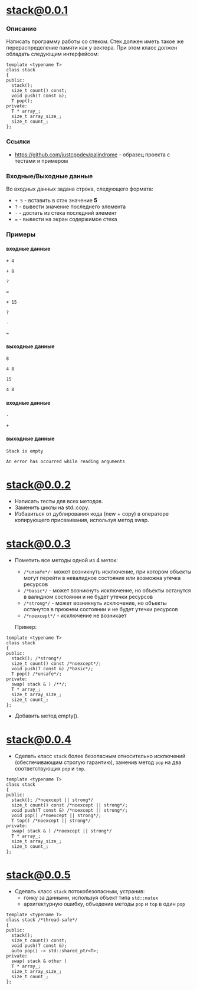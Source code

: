 # stack@0.0.1

### Описание

Написать программу работы со стеком. Стек должен иметь такое же перераспределение памяти как у вектора. При этом класс должен обладать следующим интерфейсом:

```
template <typename T>
class stack
{
public:
  stack();
  size_t count() const;
  void push(T const &);
  T pop();
private:
  T * array_;
  size_t array_size_;
  size_t count_;
};
```
### Ссылки

- https://github.com/justcppdev/palindrome - образец проекта с тестами и примером

### Входные/Выходные данные
Во входных данных задана строка, следующего формата:
- `+ 5` - вставить в стэк значение **5**
- `?` - вывести значение последнего элемента
- `-` - достать из стека последний элемент
- `=` - вывести на экран содержимое стека

### Примеры
#### входные данные
`+ 4`

`+ 8`

`?`

`=`

`+ 15`

`?`

`-`

`=`
#### выходные данные
`8`

`4 8`

`15`

`4 8`
#### входные данные
`-`

`+`
#### выходные данные
`Stack is empty`

`An error has occurred while reading arguments`

# stack@0.0.2

- Написать тесты для всех методов.
- Заменить циклы на std::copy. 
- Избавиться от дублирования кода (new + copy) в операторе копирующего присваивания, используя метод swap.

# stack@0.0.3

- Пометить все методы одной из 4 меток:
  - `/*unsafe*/`- может возникнуть исключение, при котором объекты могут перейти в невалидное состояние или возможна утечка ресурсов
  - `/*basic*/` - может возникнуть исключение, но объекты останутся в валидном состоянии и не будет утечки ресурсов
  - `/*strong*/` - может возникнуть исключение, но объекты останутся в прежнем состоянии и не будет утечки ресурсов
  - `/*noexcept*/` - исключение не возникает
  
  Пример:
```
template <typename T>
class stack
{
public:
  stack(); /*strong*/
  size_t count() const /*noexcept*/;
  void push(T const &) /*basic*/;
  T pop() /*unsafe*/;
private:
  swap( stack & ) /**/;
  T * array_;
  size_t array_size_;
  size_t count_;
};
```
- Добавить метод empty().

# stack@0.0.4

- Сделать класс `stack` более безопасным относительно исключений (обеспечивающим строгую гарантию), заменив метод `pop` на два соответствующих `pop` и `top`.
```
template <typename T>
class stack
{
public:
  stack(); /*noexcept || strong*/
  size_t count() const /*noexcept || strong*/;
  void push(T const &) /*noexcept || strong*/;
  void pop() /*noexcept || strong*/;
  T top() /*noexcept || strong*/
private:
  swap( stack & ) /*noexcept || strong*/
  T * array_;
  size_t array_size_;
  size_t count_;
};
```

# stack@0.0.5

- Сделать класс `stack` потокобезопасным,  устранив:
  - гонку за данными, используя объект типа `std::mutex`
  - архитектурную ошибку, объеденив методы `pop`  и `top` в один `pop`
```
template <typename T>
class stack /*thread-safe*/
{
public:
  stack();
  size_t count() const;
  void push(T const &);
  auto pop() -> std::shared_ptr<T>;
private:
  swap( stack & other )
  T * array_;
  size_t array_size_;
  size_t count_;
};
```


